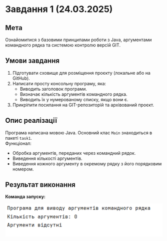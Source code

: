 # Завдання 1 (24.03.2025)

## Мета
Ознайомитися з базовими принципами роботи з Java, аргументами командного рядка та системою контролю версій GIT.

## Умови завдання

1. Підготувати сховище для розміщення проєкту (локальне або на GitHub).
2. Написати просту консольну програму, яка:
    - Виводить заголовок програми.
    - Визначає кількість аргументів командного рядка.
    - Виводить їх у нумерованому списку, якщо вони є.
3. Прикріпити посилання на GIT-репозиторій та архівований проєкт.

## Опис реалізації

Програма написана мовою Java. Основний клас `Main` знаходиться в пакеті `task1`.  
Функціонал:
- Обробка аргументів, переданих через командний рядок.
- Виведення кількості аргументів.
- Виведення кожного аргументу в окремому рядку з його порядковим номером.

## Результат виконання

**Команда запуску:**

![img.png](img.png)
